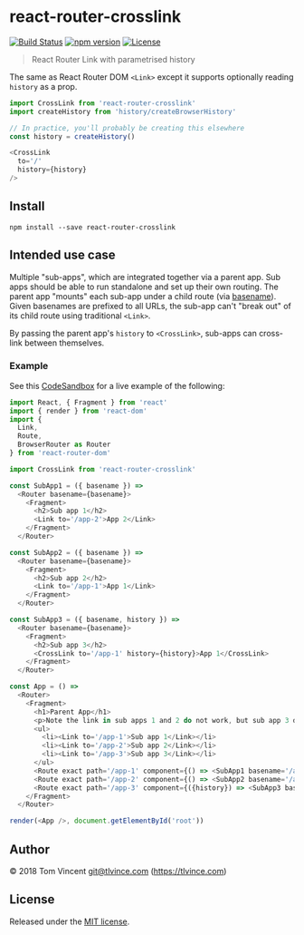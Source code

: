 # react-router-crosslink

[![Build Status][travis-image]][travis-url]
[![npm version][npm-image]][npm-url]
[![License][license-image]][license-url]

[travis-url]: https://travis-ci.org/tlvince/react-router-crosslink
[travis-image]: https://img.shields.io/travis/tlvince/react-router-crosslink.svg
[npm-url]: https://www.npmjs.com/package/react-router-crosslink
[npm-image]: https://img.shields.io/npm/v/react-router-crosslink.svg
[license-url]: https://opensource.org/licenses/MIT
[license-image]: https://img.shields.io/npm/l/react-router-crosslink.svg

> React Router Link with parametrised history

The same as React Router DOM `<Link>` except it supports optionally reading `history` as a prop.

```js
import CrossLink from 'react-router-crosslink'
import createHistory from 'history/createBrowserHistory'

// In practice, you'll probably be creating this elsewhere
const history = createHistory()

<CrossLink
  to='/'
  history={history}
/>
```

## Install

```shell
npm install --save react-router-crosslink
```

## Intended use case

Multiple "sub-apps", which are integrated together via a parent app. Sub apps should be able to run standalone and set up their own routing. The parent app "mounts" each sub-app under a child route (via [basename][]). Given basenames are prefixed to all URLs, the sub-app can't "break out" of its child route using traditional `<Link>`.

By passing the parent app's `history` to `<CrossLink>`, sub-apps can cross-link between themselves.

### Example

See this [CodeSandbox][] for a live example of the following:

```js
import React, { Fragment } from 'react'
import { render } from 'react-dom'
import {
  Link,
  Route,
  BrowserRouter as Router
} from 'react-router-dom'

import CrossLink from 'react-router-crosslink'

const SubApp1 = ({ basename }) =>
  <Router basename={basename}>
    <Fragment>
      <h2>Sub app 1</h2>
      <Link to='/app-2'>App 2</Link>
    </Fragment>
  </Router>

const SubApp2 = ({ basename }) =>
  <Router basename={basename}>
    <Fragment>
      <h2>Sub app 2</h2>
      <Link to='/app-1'>App 1</Link>
    </Fragment>
  </Router>

const SubApp3 = ({ basename, history }) =>
  <Router basename={basename}>
    <Fragment>
      <h2>Sub app 3</h2>
      <CrossLink to='/app-1' history={history}>App 1</CrossLink>
    </Fragment>
  </Router>

const App = () =>
  <Router>
    <Fragment>
      <h1>Parent App</h1>
      <p>Note the link in sub apps 1 and 2 do not work, but sub app 3 does</p>
      <ul>
        <li><Link to='/app-1'>Sub app 1</Link></li>
        <li><Link to='/app-2'>Sub app 2</Link></li>
        <li><Link to='/app-3'>Sub app 3</Link></li>
      </ul>
      <Route exact path='/app-1' component={() => <SubApp1 basename='/app-1' />} />
      <Route exact path='/app-2' component={() => <SubApp2 basename='/app-2' />} />
      <Route exact path='/app-3' component={({history}) => <SubApp3 basename='/app-3' history={history} />} />
    </Fragment>
  </Router>

render(<App />, document.getElementById('root'))
```

[basename]: https://github.com/ReactTraining/history#using-a-base-url
[CodeSandbox]: https://codesandbox.io/s/5yvrq309n

## Author

© 2018 Tom Vincent <git@tlvince.com> (https://tlvince.com)

## License

Released under the [MIT license](http://tlvince.mit-license.org).
